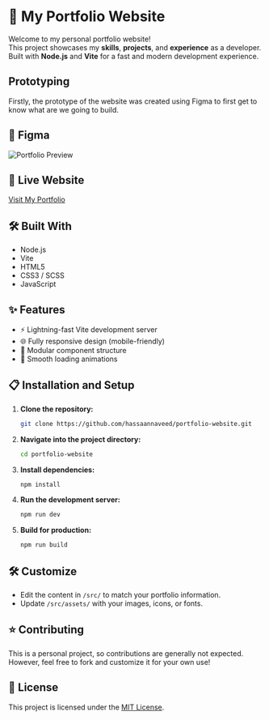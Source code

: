 # 🌟 My Portfolio Website

Welcome to my personal portfolio website!  
This project showcases my **skills**, **projects**, and **experience** as a developer.  
Built with **Node.js** and **Vite** for a fast and modern development experience.

## Prototyping
Firstly, the prototype of the website was created using Figma to first get to know what are we going to build.

## 📸 Figma

![Portfolio Preview](figma-prototype)

## 🚀 Live Website

[Visit My Portfolio](https://hassaannaveed.com)

## 🛠️ Built With

- Node.js
- Vite
- HTML5
- CSS3 / SCSS
- JavaScript

## ✨ Features

- ⚡ Lightning-fast Vite development server
- 🌐 Fully responsive design (mobile-friendly)
- 🧩 Modular component structure
- 🎨 Smooth loading animations

## 📋 Installation and Setup

1. **Clone the repository:**
    ```bash
    git clone https://github.com/hassaannaveed/portfolio-website.git
    ```

2. **Navigate into the project directory:**
    ```bash
    cd portfolio-website
    ```

3. **Install dependencies:**
    ```bash
    npm install
    ```

4. **Run the development server:**
    ```bash
    npm run dev
    ```

5. **Build for production:**
    ```bash
    npm run build
    ```

## 🛠️ Customize

- Edit the content in `/src/` to match your portfolio information.
- Update `/src/assets/` with your images, icons, or fonts.

## ⭐ Contributing

This is a personal project, so contributions are generally not expected.  
However, feel free to fork and customize it for your own use!

## 📜 License

This project is licensed under the [MIT License](LICENSE).



